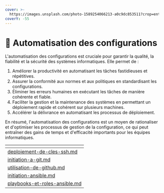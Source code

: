 ```yaml
---
cover: >-
  https://images.unsplash.com/photo-1589254066213-a0c9dc853511?crop=entropy&cs=tinysrgb&fm=jpg&ixid=MnwxOTcwMjR8MHwxfHNlYXJjaHw4fHxyb2JvdHxlbnwwfHx8fDE2NzUxNjYxMDk&ixlib=rb-4.0.3&q=80
coverY: -55
---
```


# 🤖 Automatisation des configurations

L'automatisation des configurations est cruciale pour garantir la qualité, la fiabilité et la sécurité des systèmes informatiques. Elle permet de :

1. Améliorer la productivité en automatisant les tâches fastidieuses et répétitives.
2. Assurer la conformité aux normes et aux politiques en standardisant les configurations.
3. Éliminer les erreurs humaines en exécutant les tâches de manière cohérente et fiable.
4. Faciliter la gestion et la maintenance des systèmes en permettant un déploiement rapide et cohérent sur plusieurs machines.
5. Accélérer la délivrance en automatisant les processus de déploiement.

En résumé, l'automatisation des configurations est un moyen de rationaliser et d'optimiser les processus de gestion de la configuration, ce qui peut entraîner des gains de temps et d'efficacité importants pour les équipes informatiques.

<table data-view="cards"><thead><tr><th data-card-target data-type="content-ref"></th></tr></thead><tbody><tr><td><a href="automatisation-des-configurations/deploiement-de-cles-ssh.md">deploiement-de-cles-ssh.md</a></td></tr><tr><td><a href="automatisation-des-configurations/initiation-a-git.md">initiation-a-git.md</a></td></tr><tr><td><a href="automatisation-des-configurations/utilisation-de-github.md">utilisation-de-github.md</a></td></tr><tr><td><a href="automatisation-des-configurations/initiation-ansible.md">initiation-ansible.md</a></td></tr><tr><td><a href="automatisation-des-configurations/playbooks-et-roles-ansible.md">playbooks-et-roles-ansible.md</a></td></tr></tbody></table>
